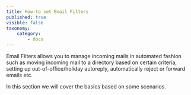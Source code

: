 ```yaml
---
title: How-to set Email Filters
published: true
visible: false
taxonomy:
    category:
        - docs
---
```


Email Filters allows you to manage incoming mails in automated fashion such as moving incoming mail to a directory based on certain criteria, setting up out-of-office/holiday autoreply, automatically reject or forward emails etc.

In this section we will cover the basics based on some scenarios.
